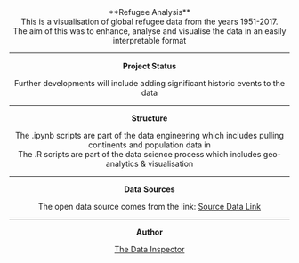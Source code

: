 <center> **Refugee Analysis** 

<br>
This is a visualisation of global refugee data from the years 1951-2017.
<br>
The aim of this was to enhance, analyse and visualise the data in an easily interpretable format

___
**Project Status** 

Further developments will include adding significant historic events to the data

___
**Structure**

The .ipynb scripts are part of the data engineering which includes pulling continents and population data in
<br>
The .R scripts are part of the data science process which includes geo-analytics & visualisation

___
**Data Sources**

The open data source comes from the link: 
[Source Data Link](http://popstats.unhcr.org)

___
**Author**

[The Data Inspector](http://thedatainspector.com)

</center>